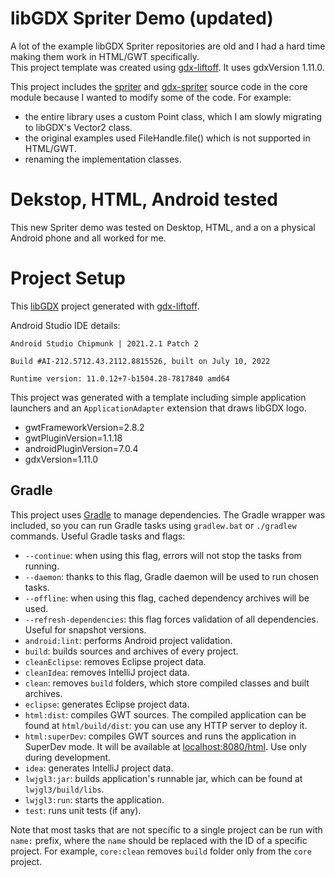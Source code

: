 # libGDX Spriter Demo (updated)

A lot of the example libGDX Spriter repositories are old and I had a hard time making them work in HTML/GWT specifically.  
This project template was created using  [gdx-liftoff](https://github.com/tommyettinger/gdx-liftoff).  It uses gdxVersion 1.11.0.

This project includes the [spriter](https://github.com/Trixt0r/spriter) and [gdx-spriter](https://github.com/Trixt0r/gdx-spriter) 
source code in the core module because I wanted to modify some of the code.  For example:
- the entire library uses a custom Point class, which I am slowly migrating to libGDX's Vector2 class.
- the original examples used FileHandle.file() which is not supported in HTML/GWT.
- renaming the implementation classes.

# Dekstop, HTML, Android tested

This new Spriter demo was tested on Desktop, HTML, and a on a physical Android phone and all worked for me.

# Project Setup

This [libGDX](https://libgdx.com/) project generated with [gdx-liftoff](https://github.com/tommyettinger/gdx-liftoff).

Android Studio IDE details: 

`Android Studio Chipmunk | 2021.2.1 Patch 2`

`Build #AI-212.5712.43.2112.8815526, built on July 10, 2022`

`Runtime version: 11.0.12+7-b1504.28-7817840 amd64`

This project was generated with a template including simple application launchers and an `ApplicationAdapter` extension that draws libGDX logo.

-  gwtFrameworkVersion=2.8.2
-  gwtPluginVersion=1.1.18
-  androidPluginVersion=7.0.4
-  gdxVersion=1.11.0

## Gradle

This project uses [Gradle](http://gradle.org/) to manage dependencies.
The Gradle wrapper was included, so you can run Gradle tasks using `gradlew.bat` or `./gradlew` commands.
Useful Gradle tasks and flags:

- `--continue`: when using this flag, errors will not stop the tasks from running.
- `--daemon`: thanks to this flag, Gradle daemon will be used to run chosen tasks.
- `--offline`: when using this flag, cached dependency archives will be used.
- `--refresh-dependencies`: this flag forces validation of all dependencies. Useful for snapshot versions.
- `android:lint`: performs Android project validation.
- `build`: builds sources and archives of every project.
- `cleanEclipse`: removes Eclipse project data.
- `cleanIdea`: removes IntelliJ project data.
- `clean`: removes `build` folders, which store compiled classes and built archives.
- `eclipse`: generates Eclipse project data.
- `html:dist`: compiles GWT sources. The compiled application can be found at `html/build/dist`: you can use any HTTP server to deploy it.
- `html:superDev`: compiles GWT sources and runs the application in SuperDev mode. It will be available at [localhost:8080/html](http://localhost:8080/html). Use only during development.
- `idea`: generates IntelliJ project data.
- `lwjgl3:jar`: builds application's runnable jar, which can be found at `lwjgl3/build/libs`.
- `lwjgl3:run`: starts the application.
- `test`: runs unit tests (if any).

Note that most tasks that are not specific to a single project can be run with `name:` prefix, where the `name` should be replaced with the ID of a specific project.
For example, `core:clean` removes `build` folder only from the `core` project.
